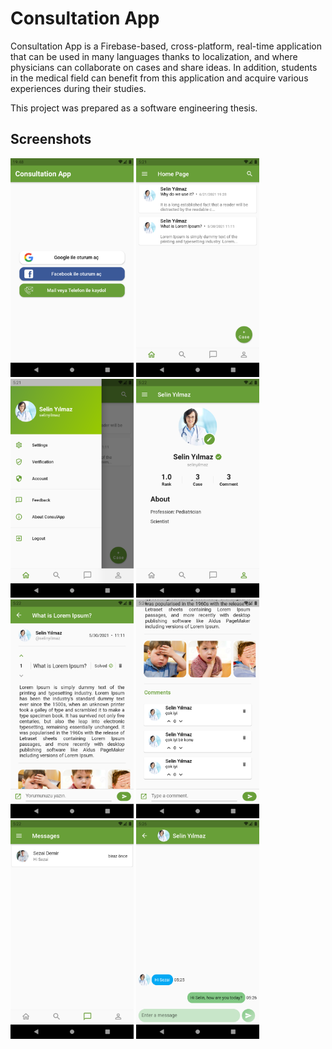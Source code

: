 # Consultation App

Consultation App is a Firebase-based, cross-platform, real-time application that can be used in many languages thanks to localization, and where physicians can collaborate on cases and share ideas. In addition, students in the medical field can benefit from this application and acquire various experiences during their studies.

This project was prepared as a software engineering thesis.

## Screenshots

<img src="screenshots/login.png" height=350> <img src="screenshots/home_page.png" height=350> <img src="screenshots/side_menu.png" height=350> <img src="screenshots/profile.png" height=350>
<img src="screenshots/case_detail.png" height=350> <img src="screenshots/case_detail2.png" height=350> <br>
<img src="screenshots/messages.png" height=350> <img src="screenshots/messaging.png" height=350>
